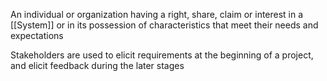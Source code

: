 An individual or organization having a right, share, claim or interest in a [[System]] or in its possession of characteristics that meet their needs and expectations

Stakeholders are used to elicit requirements at the beginning of a project, and elicit feedback during the later stages